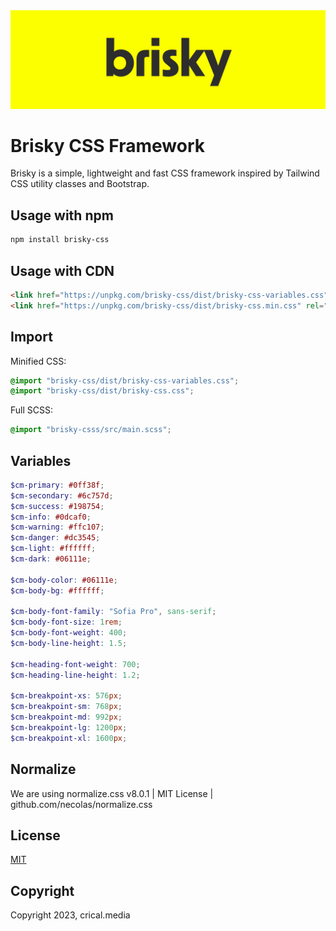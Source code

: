 <img alt="Brisky CSS Logo" src="https://raw.githubusercontent.com/crical-media/brisky-css/main/brisky-logo.jpg">

# Brisky CSS Framework

Brisky is a simple, lightweight and fast CSS framework inspired by Tailwind CSS utility classes and Bootstrap.

## Usage with npm

```sh
npm install brisky-css
```

## Usage with CDN

```html
<link href="https://unpkg.com/brisky-css/dist/brisky-css-variables.css"	rel="stylesheet"/>
<link href="https://unpkg.com/brisky-css/dist/brisky-css.min.css" rel="stylesheet"/>
```

## Import

Minified CSS:

```css
@import "brisky-css/dist/brisky-css-variables.css";
@import "brisky-css/dist/brisky-css.css";
```

Full SCSS:

```css
@import "brisky-csss/src/main.scss";
```

## Variables

```scss
$cm-primary: #0ff38f;
$cm-secondary: #6c757d;
$cm-success: #198754;
$cm-info: #0dcaf0;
$cm-warning: #ffc107;
$cm-danger: #dc3545;
$cm-light: #ffffff;
$cm-dark: #06111e;

$cm-body-color: #06111e;
$cm-body-bg: #ffffff;

$cm-body-font-family: "Sofia Pro", sans-serif;
$cm-body-font-size: 1rem;
$cm-body-font-weight: 400;
$cm-body-line-height: 1.5;

$cm-heading-font-weight: 700;
$cm-heading-line-height: 1.2;

$cm-breakpoint-xs: 576px;
$cm-breakpoint-sm: 768px;
$cm-breakpoint-md: 992px;
$cm-breakpoint-lg: 1200px;
$cm-breakpoint-xl: 1600px;
```

## Normalize

We are using normalize.css v8.0.1 | MIT License | github.com/necolas/normalize.css

## License

[MIT](https://github.com/crical-media/brisky-css/blob/main/README.md)

## Copyright

Copyright 2023, crical.media
